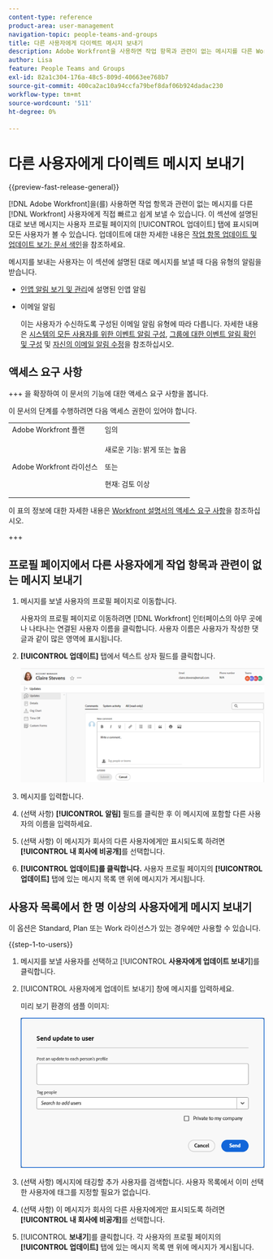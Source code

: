 ```yaml
---
content-type: reference
product-area: user-management
navigation-topic: people-teams-and-groups
title: 다른 사용자에게 다이렉트 메시지 보내기
description: Adobe Workfront을 사용하면 작업 항목과 관련이 없는 메시지를 다른 Workfront 사용자에게 직접 빠르고 쉽게 보낼 수 있습니다.
author: Lisa
feature: People Teams and Groups
exl-id: 82a1c304-176a-48c5-809d-40663ee768b7
source-git-commit: 400ca2ac10a94ccfa79bef8daf06b924dadac230
workflow-type: tm+mt
source-wordcount: '511'
ht-degree: 0%

---
```


# 다른 사용자에게 다이렉트 메시지 보내기

{{preview-fast-release-general}}

[!DNL Adobe Workfront]을(를) 사용하면 작업 항목과 관련이 없는 메시지를 다른 [!DNL Workfront] 사용자에게 직접 빠르고 쉽게 보낼 수 있습니다. 이 섹션에 설명된 대로 보낸 메시지는 사용자 프로필 페이지의 [!UICONTROL 업데이트] 탭에 표시되며 모든 사용자가 볼 수 있습니다. 업데이트에 대한 자세한 내용은 [작업 항목 업데이트 및 업데이트 보기: 문서 색인](../../workfront-basics/updating-work-items-and-viewing-updates/update-work-items-and-view-updates.md)을 참조하세요.

메시지를 보내는 사용자는 이 섹션에 설명된 대로 메시지를 보낼 때 다음 유형의 알림을 받습니다.

* [인앱 알림 보기 및 관리](../../workfront-basics/using-notifications/view-and-manage-in-app-notifications.md)에 설명된 인앱 알림
* 이메일 알림

  이는 사용자가 수신하도록 구성된 이메일 알림 유형에 따라 다릅니다. 자세한 내용은 [시스템의 모든 사용자를 위한 이벤트 알림 구성](../../administration-and-setup/manage-workfront/emails/configure-event-notifications-for-everyone-in-the-system.md), [그룹에 대한 이벤트 알림 확인 및 구성](../../administration-and-setup/manage-groups/create-and-manage-groups/view-and-configure-event-notifications-group.md) 및 [자신의 이메일 알림 수정](../../workfront-basics/using-notifications/activate-or-deactivate-your-own-event-notifications.md)을 참조하십시오.

## 액세스 요구 사항

+++ 을 확장하여 이 문서의 기능에 대한 액세스 요구 사항을 봅니다.

이 문서의 단계를 수행하려면 다음 액세스 권한이 있어야 합니다.

<table style="table-layout:auto"> 
 <col> 
 <col> 
 <tbody> 
  <tr data-mc-conditions=""> 
   <td role="rowheader">Adobe Workfront 플랜</td> 
   <td>임의</td> 
  </tr> 
  <tr> 
   <td role="rowheader">Adobe Workfront 라이선스</td> 
   <td>
   <p>새로운 기능: 밝게 또는 높음</p>
   <p>또는</p>
   <p>현재: 검토 이상</p>
   </td>
  </tr> 
 </tbody> 
</table>

이 표의 정보에 대한 자세한 내용은 [Workfront 설명서의 액세스 요구 사항](/help/quicksilver/administration-and-setup/add-users/access-levels-and-object-permissions/access-level-requirements-in-documentation.md)을 참조하십시오.

+++

## 프로필 페이지에서 다른 사용자에게 작업 항목과 관련이 없는 메시지 보내기

1. 메시지를 보낼 사용자의 프로필 페이지로 이동합니다.

   사용자의 프로필 페이지로 이동하려면 [!DNL Workfront] 인터페이스의 아무 곳에나 나타나는 연결된 사용자 이름을 클릭합니다. 사용자 이름은 사용자가 작성한 댓글과 같이 많은 영역에 표시됩니다.

1. **[!UICONTROL 업데이트]** 탭에서 텍스트 상자 필드를 클릭합니다.

   ![[!UICONTROL 업데이트] 탭의 메시지 사용자](assets/send-message-to-user-on-updates-tab.png)

1. 메시지를 입력합니다.
1. (선택 사항) **[!UICONTROL 알림]** 필드를 클릭한 후 이 메시지에 포함할 다른 사용자의 이름을 입력하세요.

1. (선택 사항) 이 메시지가 회사의 다른 사용자에게만 표시되도록 하려면 **[!UICONTROL 내 회사에 비공개]**&#x200B;를 선택합니다.

1. **[!UICONTROL 업데이트]를 클릭합니다.**
사용자 프로필 페이지의 **[!UICONTROL 업데이트]** 탭에 있는 메시지 목록 맨 위에 메시지가 게시됩니다.

## 사용자 목록에서 한 명 이상의 사용자에게 메시지 보내기

이 옵션은 Standard, Plan 또는 Work 라이선스가 있는 경우에만 사용할 수 있습니다.

{{step-1-to-users}}

1. 메시지를 보낼 사용자를 선택하고 [!UICONTROL **사용자에게 업데이트 보내기**]&#x200B;를 클릭합니다.
1. [!UICONTROL 사용자에게 업데이트 보내기] 창에 메시지를 입력하세요.

   <span class="preview">미리 보기 환경의 샘플 이미지:</span>

   <span class="preview">![사용자에게 업데이트 보내기 창의 메시지 사용자](assets/send-message-to-user-dialog-from-user-list.png)</span>

1. (선택 사항) 메시지에 태깅할 추가 사용자를 검색합니다. 사용자 목록에서 이미 선택한 사용자에 태그를 지정할 필요가 없습니다.
1. (선택 사항) 이 메시지가 회사의 다른 사용자에게만 표시되도록 하려면 **[!UICONTROL 내 회사에 비공개]**&#x200B;를 선택합니다.
1. [!UICONTROL **보내기**]를 클릭합니다.
각 사용자의 프로필 페이지의 **[!UICONTROL 업데이트]** 탭에 있는 메시지 목록 맨 위에 메시지가 게시됩니다.
